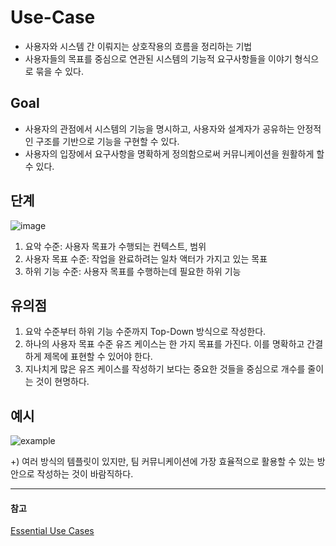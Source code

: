 # Use-Case
- 사용자와 시스템 간 이뤄지는 상호작용의 흐름을 정리하는 기법
- 사용자들의 목표를 중심으로 연관된 시스템의 기능적 요구사항들을 이야기 형식으로 묶을 수 있다.

## Goal
- 사용자의 관점에서 시스템의 기능을 명시하고, 사용자와 설계자가 공유하는 안정적인 구조를 기반으로 기능을 구현할 수 있다.
- 사용자의 입장에서 요구사항을 명확하게 정의함으로써 커뮤니케이션을 원활하게 할 수 있다.

## 단계
![image](https://t1.daumcdn.net/thumb/R1280x0/?fname=http://t1.daumcdn.net/brunch/service/user/2MrI/image/JYyvEhUyi0ByZc1wGWsJCFxNbOM.png)

1. 요악 수준: 사용자 목표가 수행되는 컨텍스트, 범위
2. 사용자 목표 수준: 작업을 완료하려는 일차 액터가 가지고 있는 목표
3. 하위 기능 수준: 사용자 목표를 수행하는데 필요한 하위 기능

## 유의점

1. 요악 수준부터 하위 기능 수준까지 Top-Down 방식으로 작성한다.
2. 하나의 사용자 목표 수준 유즈 케이스는 한 가지 목표를 가진다. 이를 명확하고 간결하게 제목에 표현할 수 있어야 한다.
3. 지나치게 많은 유즈 케이스를 작성하기 보다는 중요한 것들을 중심으로 개수를 줄이는 것이 현명하다.

## 예시

![example](https://t1.daumcdn.net/thumb/R1280x0/?fname=http://t1.daumcdn.net/brunch/service/user/2MrI/image/SspXF6d-yHxiByiz7GlFz-g2NQU.PNG)

+) 여러 방식의 템플릿이 있지만, 팀 커뮤니케이션에 가장 효율적으로 활용할 수 있는 방안으로 작성하는 것이 바람직하다.


---
#### 참고
[Essential Use Cases](https://brunch.co.kr/@springboot/63)
